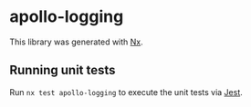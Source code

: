 # apollo-logging

This library was generated with [Nx](https://nx.dev).

## Running unit tests

Run `nx test apollo-logging` to execute the unit tests via [Jest](https://jestjs.io).

